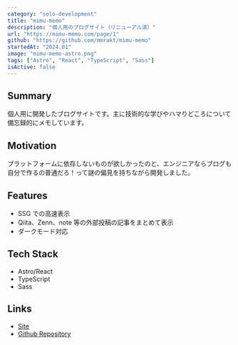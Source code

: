 ```yaml
---
category: "solo-development"
title: "mimu-memo"
description: "個人用のブログサイト（リニューアル済）"
url: "https://mimu-memo.com/page/1"
github: "https://github.com/mmrakt/mimu-memo"
startedAt: "2024.01"
image: "mimu-memo-astro.png"
tags: ["Astro", "React", "TypeScript", "Sass"]
isActive: false
---
```


## Summary

個人用に開発したブログサイトです。主に技術的な学びやハマりどころについて備忘録的にメモしています。

## Motivation

プラットフォームに依存しないものが欲しかったのと、エンジニアならブログも自分で作るの普通だろ！って謎の偏見を持ちながら開発しました。

## Features

- SSG での高速表示
- Qiita、Zenn、note 等の外部投稿の記事をまとめて表示
- ダークモード対応

## Tech Stack

- Astro/React
- TypeScript
- Sass

## Links

- [Site](https://mimu-memo.com/page/1)
- [Github Repository](https://github.com/mmrakt/mimu-memo)
